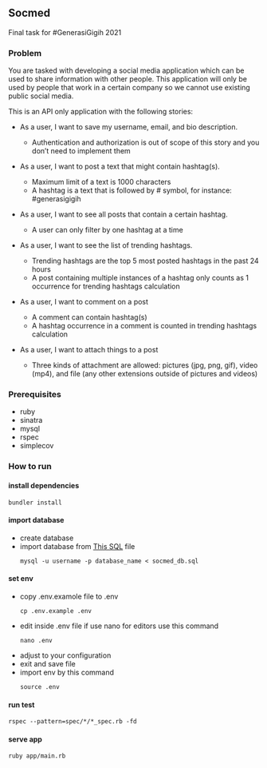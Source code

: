 ## Socmed

Final task for #GenerasiGigih 2021

### Problem

You are tasked with developing a social media application which can be used to share information with other people. This application will only be used by people that work in a certain company so we cannot use existing public social media.

This is an API only application with the following stories:

 - As a user, I want to save my username, email, and bio description.
    - Authentication and authorization is out of scope of this story and you don’t need to implement them
 
 - As a user, I want to post a text that might contain hashtag(s).
    - Maximum limit of a text is 1000 characters
    - A hashtag is a text that is followed by # symbol, for instance: #generasigigih
 
 - As a user, I want to see all posts that contain a certain hashtag.
    - A user can only filter by one hashtag at a time

 - As a user, I want to see the list of trending hashtags.
    - Trending hashtags are the top 5 most posted hashtags in the past 24 hours
    - A post containing multiple instances of a hashtag only counts as 1 occurrence for trending hashtags calculation

 - As a user, I want to comment on a post
    - A comment can contain hashtag(s)
    - A hashtag occurrence in a comment is counted in trending hashtags calculation

 - As a user, I want to attach things to a post
    - Three kinds of attachment are allowed: pictures (jpg, png, gif), video (mp4), and file (any other extensions outside of pictures and videos)

### Prerequisites

 - ruby
 - sinatra
 - mysql
 - rspec
 - simplecov
 
### How to run

#### install dependencies 

```
bundler install
```

#### import database 

 - create database
 - import database from [This SQL](https://github.com/edinugroho/socmed/blob/main/app/db/socmed_db.sql) file
    ```
    mysql -u username -p database_name < socmed_db.sql
    ```

#### set env
 
 - copy .env.examole file to .env
    ```
    cp .env.example .env
    ```
 - edit inside .env file if use nano for editors use this command
    ```
    nano .env
    ```
 - adjust to your configuration
 - exit and save file
 - import env by this command
    ```
    source .env
    ```

#### run test

```
rspec --pattern=spec/*/*_spec.rb -fd
```

#### serve app

```
ruby app/main.rb
```